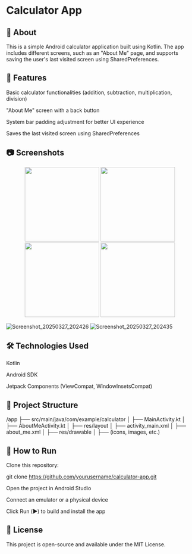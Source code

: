 # Calculator App

## 📌 About

This is a simple Android calculator application built using Kotlin. The app includes different screens, such as an "About Me" page, and supports saving the user's last visited screen using SharedPreferences.

## 🚀 Features

Basic calculator functionalities (addition, subtraction, multiplication, division)

"About Me" screen with a back button

System bar padding adjustment for better UI experience

Saves the last visited screen using SharedPreferences

## 📷 Screenshots

<p align="center">
    <img src="https://github.com/user-attachments/assets/1a334e15-925d-4467-95f9-178f2f858f6d" width="200">
    <img src="https://github.com/user-attachments/assets/a3ff25aa-0519-4338-8dd1-6b8219eb57fa" width="200">
    <img src="https://github.com/user-attachments/assets/01fdf176-610f-4268-94b1-ffc3689179cf" width="200">
    <img src="https://github.com/user-attachments/assets/a41f52a3-4193-4f80-b22b-517b7e455cdb" width="200">
</p>

![Screenshot_20250327_202426](https://github.com/user-attachments/assets/c070cbe2-7e3f-46f8-98b7-696434609b2c)
![Screenshot_20250327_202435](https://github.com/user-attachments/assets/3d06d576-7965-436b-b378-689482fad5a7)

## 🛠️ Technologies Used

Kotlin

Android SDK

Jetpack Components (ViewCompat, WindowInsetsCompat)

## 📂 Project Structure

/app
├── src/main/java/com/example/calculator
│   ├── MainActivity.kt
│   ├── AboutMeActivity.kt
│
├── res/layout
│   ├── activity_main.xml
│   ├── about_me.xml
│
├── res/drawable
│   ├── (icons, images, etc.)

## 📖 How to Run

Clone this repository:

git clone https://github.com/yourusername/calculator-app.git

Open the project in Android Studio

Connect an emulator or a physical device

Click Run (▶️) to build and install the app

## 📜 License

This project is open-source and available under the MIT License.
